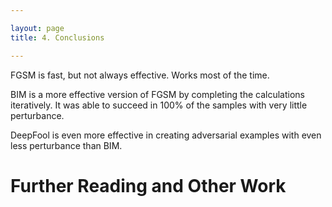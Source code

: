 ```yaml
---

layout: page
title: 4. Conclusions

---
```


FGSM is fast, but not always effective. Works most of the time.

BIM is a more effective version of FGSM by completing the calculations iteratively. It was able to succeed in 100% of the samples with very little perturbance.

DeepFool is even more effective in creating adversarial examples with even less perturbance than BIM. 

# Further Reading and Other Work
